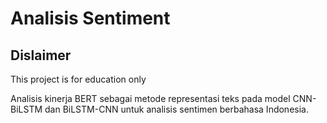 # Analisis Sentiment
## Dislaimer
This project is for education only

Analisis kinerja BERT sebagai metode representasi teks pada model CNN-BiLSTM dan BiLSTM-CNN untuk analisis sentimen berbahasa Indonesia.
